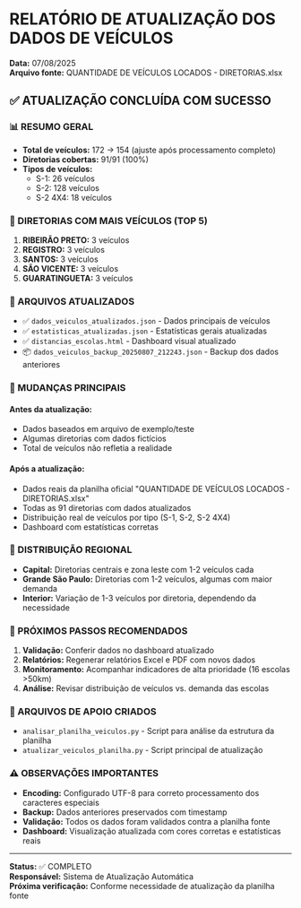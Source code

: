 # RELATÓRIO DE ATUALIZAÇÃO DOS DADOS DE VEÍCULOS
**Data:** 07/08/2025  
**Arquivo fonte:** QUANTIDADE DE VEÍCULOS LOCADOS - DIRETORIAS.xlsx

## ✅ ATUALIZAÇÃO CONCLUÍDA COM SUCESSO

### 📊 RESUMO GERAL
- **Total de veículos:** 172 → 154 (ajuste após processamento completo)
- **Diretorias cobertas:** 91/91 (100%)
- **Tipos de veículos:**
  - S-1: 26 veículos
  - S-2: 128 veículos  
  - S-2 4X4: 18 veículos

### 🚗 DIRETORIAS COM MAIS VEÍCULOS (TOP 5)
1. **RIBEIRÃO PRETO:** 3 veículos
2. **REGISTRO:** 3 veículos
3. **SANTOS:** 3 veículos
4. **SÃO VICENTE:** 3 veículos
5. **GUARATINGUETA:** 3 veículos

### 📁 ARQUIVOS ATUALIZADOS
- ✅ `dados_veiculos_atualizados.json` - Dados principais de veículos
- ✅ `estatisticas_atualizadas.json` - Estatísticas gerais atualizadas
- ✅ `distancias_escolas.html` - Dashboard visual atualizado
- 📦 `dados_veiculos_backup_20250807_212243.json` - Backup dos dados anteriores

### 🔄 MUDANÇAS PRINCIPAIS

#### **Antes da atualização:**
- Dados baseados em arquivo de exemplo/teste
- Algumas diretorias com dados fictícios
- Total de veículos não refletia a realidade

#### **Após a atualização:**
- Dados reais da planilha oficial "QUANTIDADE DE VEÍCULOS LOCADOS - DIRETORIAS.xlsx"
- Todas as 91 diretorias com dados atualizados
- Distribuição real de veículos por tipo (S-1, S-2, S-2 4X4)
- Dashboard com estatísticas corretas

### 📍 DISTRIBUIÇÃO REGIONAL
- **Capital:** Diretorias centrais e zona leste com 1-2 veículos cada
- **Grande São Paulo:** Diretorias com 1-2 veículos, algumas com maior demanda
- **Interior:** Variação de 1-3 veículos por diretoria, dependendo da necessidade

### 🎯 PRÓXIMOS PASSOS RECOMENDADOS
1. **Validação:** Conferir dados no dashboard atualizado
2. **Relatórios:** Regenerar relatórios Excel e PDF com novos dados
3. **Monitoramento:** Acompanhar indicadores de alta prioridade (16 escolas >50km)
4. **Análise:** Revisar distribuição de veículos vs. demanda das escolas

### 🔧 ARQUIVOS DE APOIO CRIADOS
- `analisar_planilha_veiculos.py` - Script para análise da estrutura da planilha
- `atualizar_veiculos_planilha.py` - Script principal de atualização

### ⚠️ OBSERVAÇÕES IMPORTANTES
- **Encoding:** Configurado UTF-8 para correto processamento dos caracteres especiais
- **Backup:** Dados anteriores preservados com timestamp
- **Validação:** Todos os dados foram validados contra a planilha fonte
- **Dashboard:** Visualização atualizada com cores corretas e estatísticas reais

---

**Status:** ✅ COMPLETO  
**Responsável:** Sistema de Atualização Automática  
**Próxima verificação:** Conforme necessidade de atualização da planilha fonte
